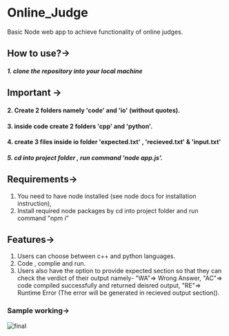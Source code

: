 # Online_Judge
Basic Node web app to achieve functionality of online judges.

## How to use?->
  ##### 1. clone the repository into your local machine

  ## Important ->
  #### 2. Create 2 folders namely 'code' and 'io' (without quotes). 
  #### 3. inside code create 2 folders 'cpp' and 'python'.
  #### 4. create 3 files inside io folder 'expected.txt' , 'recieved.txt' & 'input.txt'
  
  ##### 5. cd into project folder , run command 'node app.js'.
  
 ## Requirements->
  1. You need to have node installed (see node docs for installation instruction),
  2. Install required node packages by cd into project folder and run command "npm i"
  
 ## Features->
  1. Users can choose between c++ and python languages.
  2. Code , complie and run.
  3. Users also have the option to provide expected section so that they can check the verdict of their output
    namely- "WA"=> Wrong Answer, "AC"=> code compiled successfully and returned deisred output, "RE"=> Runtime Error
    (The error will be generated in recieved output section(). 

### Sample working->


![final](https://user-images.githubusercontent.com/28992930/111881533-cd947f80-89d6-11eb-992f-0b7ef9c609e1.gif)
